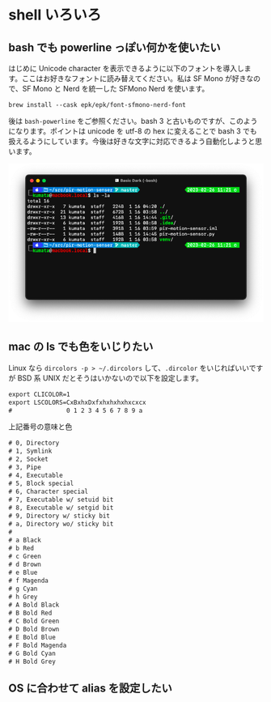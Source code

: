 # shell いろいろ

## bash でも powerline っぽい何かを使いたい

はじめに Unicode character を表示できるように以下のフォントを導入します。ここはお好きなフォントに読み替えてください。私は SF Mono が好きなので、SF Mono と Nerd を統一した SFMono Nerd を使います。

```
brew install --cask epk/epk/font-sfmono-nerd-font
```

後は `bash-powerline` をご参照ください。bash 3 と古いものですが、このようになります。ポイントは unicode を utf-8 の hex に変えることで bash 3 でも扱えるようにしています。今後は好きな文字に対応できるよう自動化しようと思います。

![image](./images/Screen%20Shot%202023-02-26%20at%2011.22.03.png)

## mac の ls でも色をいじりたい
Linux なら `dircolors -p > ~/.dircolors` して、`.dircolor` をいじればいいですが BSD 系 UNIX だとそうはいかないので以下を設定します。

```
export CLICOLOR=1
export LSCOLORS=CxBxhxDxfxhxhxhxhxcxcx
#               0 1 2 3 4 5 6 7 8 9 a
```
上記番号の意味と色
```
# 0, Directory
# 1, Symlink
# 2, Socket
# 3, Pipe
# 4, Executable
# 5, Block special
# 6, Character special
# 7, Executable w/ setuid bit
# 8, Executable w/ setgid bit
# 9, Directory w/ sticky bit
# a, Directory wo/ sticky bit
#
# a Black
# b Red
# c Green
# d Brown
# e Blue
# f Magenda
# g Cyan
# h Grey
# A Bold Black
# B Bold Red
# C Bold Green
# D Bold Brown
# E Bold Blue
# F Bold Magenda
# G Bold Cyan
# H Bold Grey
```

## OS に合わせて alias を設定したい
